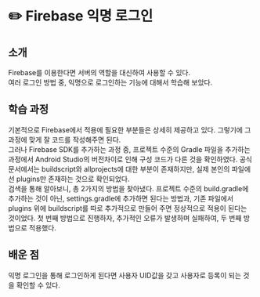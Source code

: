 # ✏️ Firebase 익명 로그인

## 소개
Firebase를 이용한다면 서버의 역할을 대신하여 사용할 수 있다. 
<br>
여러 로그인 방법 중, 익명으로 로그인하는 기능에 대해서 학습해 보았다.

## 학습 과정
기본적으로 Firebase에서 적용에 필요한 부분들은 상세히 제공하고 있다.
그렇기에 그 과정에 맞게 잘 코드를 작성해주면 된다.
<br>
그러나 Firebase SDK를 추가하는 과정 중, 프로젝트 수준의 Gradle 파일을 추가하는 과정에서 Android Studio의 버전차이로 인해 구성 코드가 다른 것을 확인하였다. 
공식 문서에서는 buildscript와 allprojects에 대한 부분이 존재하지만, 실제 본인의 파일에선 plugins만 존재하는 것으로 확인되었다.
<br>
검색을 통해 알아보니, 총 2가지의 방법을 찾아냈다. 프로젝트 수준의 build.gradle에 추가하는 것이 아닌, settings.gradle에 추가하면 된다는 방법과, 기존 파일에서 plugins 위에 buildscript를 따로 추가적으로 만들어 주면 정상적으로 적용이 된다는 것이었다. 
첫 번째 방법으로 진행하자, 추가적인 오류가 발생하며 실패하여, 두 번째 방법으로 적용했다.    

## 배운 점
익명 로그인을 통해 로그인하게 된다면 사용자 UID값을 갖고 사용자로 등록이 되는 것을 확인할 수 있다.